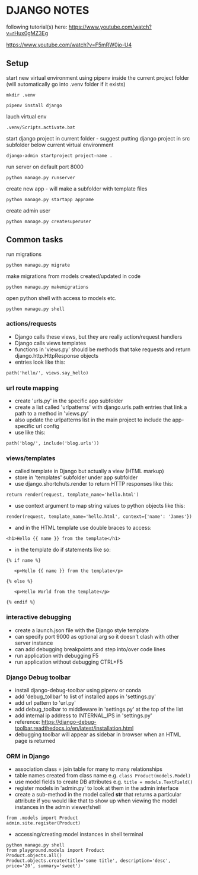 # DJANGO NOTES

following tutorial(s) here:
https://www.youtube.com/watch?v=rHux0gMZ3Eg

https://www.youtube.com/watch?v=F5mRW0jo-U4

## Setup

start new virtual environment using pipenv inside the current project folder (will automatically go into .venv folder if it exists)

`mkdir .venv`

`pipenv install django`

lauch virtual env

`.venv/Scripts.activate.bat`

start django project in current folder - suggest putting django project in src subfolder below current virtual environment

`django-admin startproject project-name . `

run server on default port 8000

`python manage.py runserver`

create new app - will make a subfolder with template files

`python manage.py startapp appname`

create admin user

`python manage.py createsuperuser`

## Common tasks

run migrations

`python manage.py migrate`

make migrations from models created/updated in code

`python manage.py makemigrations`

open python shell with access to models etc.

`python manage.py shell`


### actions/requests
* Django calls these views, but they are really action/request handlers
* Django calls views templates
* functions in 'views.py' should be methods that take requests and return django.http.HttpResponse objects
* entries look like this: 

`path('hello/', views.say_hello)`

### url route mapping
* create 'urls.py' in the specific app subfolder
* create a list called 'urlpatterns' with django.urls.path entries that link a path to a method in 'views.py'
* also update the urlpatterns list in the main project to include the app-specific url config
* use like this: 

`path('blog/', include('blog.urls'))`

### views/templates
* called template in Django but actually a view (HTML markup)
* store in 'templates' subfolder under app subfolder
* use django.shortchuts.render to return HTTP responses like this: 

`return render(request, template_name='hello.html')`

* use context argument to map string values to python objects like this: 

`render(request, template_name='hello.html', context={'name': 'James'})`

* and in the HTML template use double braces to access: 

`<h1>Hello {{ name }} from the template</h1>`

* in the template do if statements like so: 

`{% if name %}`

`   <p>Hello {{ name }} from the template</p>`

`{% else %}`

`   <p>Hello World from the template</p>`

`{% endif %}`


### interactive debugging
* create a launch.json file with the Django style template
* can specify port 9000 as optional arg so it doesn't clash with other server instance
* can add debugging breakpoints and step into/over code lines
* run application with debugging F5
* run application without debugging CTRL+F5


### Django Debug toolbar
* install django-debug-toolbar using pipenv or conda
* add 'debug_tollbar' to list of installed apps in 'settings.py'
* add url pattern to 'url.py'
* add debug_toolbar to middleware in 'settings.py' at the top of the list
* add internal ip address to INTERNAL_IPS in 'settings.py' 
* reference: https://django-debug-toolbar.readthedocs.io/en/latest/installation.html
* debugging toolbar will appear as sidebar in browser when an HTML page is returned


### ORM in Django
* association class = join table for many to many relationships
* table names created from class name e.g. `class Product(models.Model)`
* use model fields to create DB attributes e.g. `title = models.TextField()`
* register models in 'admin.py' to look at them in the admin interface 
* create a sub-method in the model called __str__ that returns a particular attribute if you would like that to show up when viewing the model instances in the admin viewer/shell

```
from .models import Product
admin.site.register(Product)
```

* accessing/creating model instances in shell terminal
```
python manage.py shell
from playground.models import Product
Product.objects.all()
Product.objects.create(title='some title', description='desc', price='20', summary='sweet')
```
